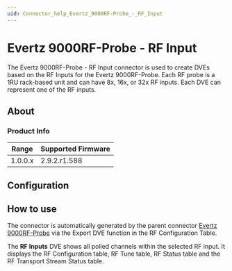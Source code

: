 ```yaml
---
uid: Connector_help_Evertz_9000RF-Probe_-_RF_Input
---
```


# Evertz 9000RF-Probe - RF Input

The Evertz 9000RF-Probe - RF Input connector is used to create DVEs based on the RF Inputs for the Evertz 9000RF-Probe. Each RF probe is a 1RU rack-based unit and can have 8x, 16x, or 32x RF inputs. Each DVE can represent one of the RF inputs.

## About

### Product Info

| Range   | Supported Firmware |
|---------|--------------------|
| 1.0.0.x | 2.9.2.r1.588       |

## Configuration

## How to use

The connector is automatically generated by the parent connector [Evertz 9000RF-Probe](xref:Connector_help_Evertz_9000RF-Probe) via the Export DVE function in the RF Configuration Table.

The **RF Inputs** DVE shows all polled channels within the selected RF input. It displays the RF Configuration table, RF Tune table, RF Status table and the RF Transport Stream Status table.
